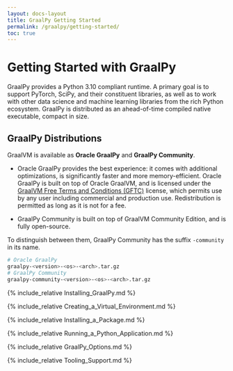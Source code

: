 ```yaml
---
layout: docs-layout
title: GraalPy Getting Started
permalink: /graalpy/getting-started/
toc: true
---
```


# Getting Started with GraalPy

GraalPy provides a Python 3.10 compliant runtime. A primary goal is to support PyTorch, SciPy, and their constituent libraries, as well as to work with other data science and machine learning libraries from the rich Python ecosystem.
GraalPy is distributed as an ahead-of-time compiled native executable, compact in size.

## GraalPy Distributions

GraalVM is available as **Oracle GraalPy** and **GraalPy Community**.

* Oracle GraalPy provides the best experience: it comes with additional optimizations, is significantly faster and more memory-efficient.
Oracle GraalPy is built on top of Oracle GraalVM, and is licensed under the [GraalVM Free Terms and Conditions (GFTC)](https://www.oracle.com/downloads/licenses/graal-free-license.html) license, which permits use by any user including commercial and production use.
Redistribution is permitted as long as it is not for a fee.

* GraalPy Community is built on top of GraalVM Community Edition, and is fully open-source.

To distinguish between them, GraalPy Community has the suffix `-community` in its name.

```bash
# Oracle GraalPy
graalpy-<version>-<os>-<arch>.tar.gz
# GraalPy Community
graalpy-community-<version>-<os>-<arch>.tar.gz
```

{% include_relative Installing_GraalPy.md %}

{% include_relative Creating_a_Virtual_Environment.md %}

{% include_relative Installing_a_Package.md %}

{% include_relative Running_a_Python_Application.md %}

{% include_relative GraalPy_Options.md %}

{% include_relative Tooling_Support.md %}